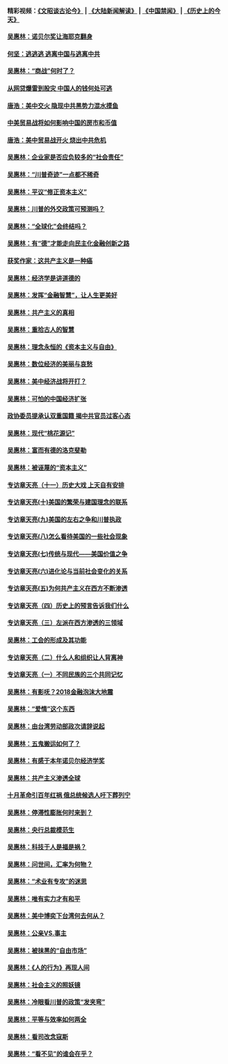 #### 精彩视频：[《文昭谈古论今》](https://github.com/gfw-breaker/wenzhao/blob/master/README.md?t=12091231) | [《大陆新闻解读》](https://github.com/gfw-breaker/ntdtv-comedy/blob/master/README.md?t=12091231) | [《中国禁闻》](https://github.com/gfw-breaker/ntdtv-news/blob/master/README.md?t=12091231) | [《历史上的今天》](https://github.com/gfw-breaker/today-in-history/blob/master/README.md?t=12091231) 

#### [吴惠林：诺贝尔奖让海耶克翻身](../pages/nsc423/n10890049.md?t=12091231) 

#### [何坚：逃逃逃 逃离中国与逃离中共](../pages/nsc423/n10592891.md?t=12091231) 

#### [吴惠林：“商战”何时了？](../pages/nsc423/n10573558.md?t=12091231) 

#### [从网贷爆雷到股灾 中国人的钱何处可逃](../pages/nsc423/n10572800.md?t=12091231) 

#### [唐浩：美中交火 隐现中共黑势力混水摸鱼](../pages/nsc423/n10544040.md?t=12091231) 

#### [中美贸易战将如何影响中国的房市和币值](../pages/nsc423/n10543697.md?t=12091231) 

#### [唐浩：美中贸易战开火 烧出中共危机](../pages/nsc423/n10540126.md?t=12091231) 

#### [吴惠林：企业家是否应负较多的“社会责任”](../pages/nsc423/n10535022.md?t=12091231) 

#### [吴惠林：“川普奇迹”一点都不稀奇](../pages/nsc423/n10512808.md?t=12091231) 

#### [吴惠林：平议“修正资本主义”](../pages/nsc423/n10495724.md?t=12091231) 

#### [吴惠林：川普的外交政策可预测吗？](../pages/nsc423/n10462387.md?t=12091231) 

#### [吴惠林：“全球化”会终结吗？](../pages/nsc423/n10452838.md?t=12091231) 

#### [吴惠林：有“德”才能走向民主化金融创新之路](../pages/nsc423/n10432292.md?t=12091231) 

#### [获奖作家：这共产主义是一种癌](../pages/nsc423/n10431541.md?t=12091231) 

#### [吴惠林：经济学是讲道德的](../pages/nsc423/n10398014.md?t=12091231) 

#### [吴惠林：发挥“金融智慧”，让人生更美好](../pages/nsc423/n10375019.md?t=12091231) 

#### [吴惠林：共产主义的真相](../pages/nsc423/n10351394.md?t=12091231) 

#### [吴惠林：重拾古人的智慧](../pages/nsc423/n10337691.md?t=12091231) 

#### [吴惠林：理念永恒的《资本主义与自由》](../pages/nsc423/n10316274.md?t=12091231) 

#### [吴惠林：数位经济的美丽与哀愁](../pages/nsc423/n10292946.md?t=12091231) 

#### [吴惠林：美中经济战将开打？](../pages/nsc423/n10258825.md?t=12091231) 

#### [吴惠林：可怕的中国经济扩张](../pages/nsc423/n10219147.md?t=12091231) 

#### [政协委员提承认双重国籍 揭中共官员过客心态](../pages/nsc423/n10208809.md?t=12091231) 

#### [吴惠林：现代“桃花源记”](../pages/nsc423/n10185234.md?t=12091231) 

#### [吴惠林：富而有德的洛克斐勒](../pages/nsc423/n10142264.md?t=12091231) 

#### [吴惠林：被诬蔑的“资本主义”](../pages/nsc423/n10124816.md?t=12091231) 

#### [专访章天亮（十一）历史大戏 上天自有安排](../pages/nsc423/n10094905.md?t=12091231) 

#### [专访章天亮(十)美国的繁荣与建国理念的联系](../pages/nsc423/n10094899.md?t=12091231) 

#### [专访章天亮(九)美国的左右之争和川普执政](../pages/nsc423/n10094889.md?t=12091231) 

#### [专访章天亮(八)怎么看待美国的一些社会现象](../pages/nsc423/n10094857.md?t=12091231) 

#### [专访章天亮(七)传统与现代——美国价值之争](../pages/nsc423/n10093140.md?t=12091231) 

#### [专访章天亮(六)进化论与当前社会变化的关系](../pages/nsc423/n10092036.md?t=12091231) 

#### [专访章天亮(五)为何共产主义在西方不断渗透](../pages/nsc423/n10083620.md?t=12091231) 

#### [专访章天亮（四）历史上的预言告诉我们什么](../pages/nsc423/n10083606.md?t=12091231) 

#### [专访章天亮（三）左派在西方渗透的三领域](../pages/nsc423/n10081115.md?t=12091231) 

#### [吴惠林：工会的形成及其功能](../pages/nsc423/n10080633.md?t=12091231) 

#### [专访章天亮（二）什么人和组织让人背离神](../pages/nsc423/n10076637.md?t=12091231) 

#### [专访章天亮（一）不同民族的三个共同记忆](../pages/nsc423/n10074188.md?t=12091231) 

#### [吴惠林：有影呒？2018金融泡沫大地震](../pages/nsc423/n10040534.md?t=12091231) 

#### [吴惠林：“爱情”这个东西](../pages/nsc423/n10019423.md?t=12091231) 

#### [吴惠林：由台湾劳动部政次请辞说起](../pages/nsc423/n9979679.md?t=12091231) 

#### [吴惠林：五鬼搬运如何了？](../pages/nsc423/n9925338.md?t=12091231) 

#### [吴惠林：有感于本年诺贝尔经济学奖](../pages/nsc423/n9871883.md?t=12091231) 

#### [吴惠林：共产主义渗透全球](../pages/nsc423/n9812748.md?t=12091231) 

#### [十月革命引百年红祸 俄总统候选人吁下葬列宁](../pages/nsc423/n9810182.md?t=12091231) 

#### [吴惠林：停滞性膨胀何时来到？](../pages/nsc423/n9764136.md?t=12091231) 

#### [吴惠林：央行总裁模范生](../pages/nsc423/n9728134.md?t=12091231) 

#### [吴惠林：科技于人是福是祸？](../pages/nsc423/n9672982.md?t=12091231) 

#### [吴惠林：问世间，汇率为何物？](../pages/nsc423/n9621788.md?t=12091231) 

#### [吴惠林：“术业有专攻”的迷思](../pages/nsc423/n9580363.md?t=12091231) 

#### [吴惠林：唯有实力才有和平](../pages/nsc423/n9529599.md?t=12091231) 

#### [吴惠林：美中博奕下台湾何去何从？](../pages/nsc423/n9483598.md?t=12091231) 

#### [吴惠林：公亲VS.事主](../pages/nsc423/n9425637.md?t=12091231) 

#### [吴惠林：被抹黑的“自由市场”](../pages/nsc423/n9351545.md?t=12091231) 

#### [吴惠林：《人的行为》再现人间](../pages/nsc423/n9296339.md?t=12091231) 

#### [吴惠林：社会主义的照妖镜](../pages/nsc423/n9243460.md?t=12091231) 

#### [吴惠林：冷眼看川普的政策“发夹弯”](../pages/nsc423/n9120684.md?t=12091231) 

#### [吴惠林：平等与效率如何两全](../pages/nsc423/n9075430.md?t=12091231) 

#### [吴惠林：看司改念寇斯](../pages/nsc423/n9024915.md?t=12091231) 

#### [吴惠林：“看不见”的谁会在乎？](../pages/nsc423/n8977488.md?t=12091231) 

